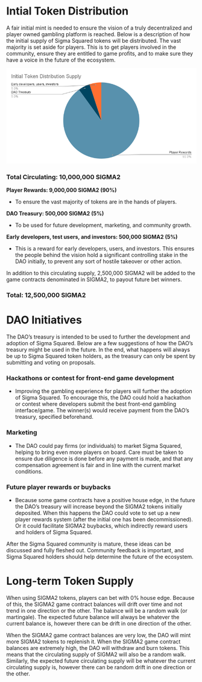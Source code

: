 # Intial Token Distribution

A fair initial mint is needed to ensure the vision of a truly decentralized and player owned gambling platform is reached.  Below is a description of how the initial supply of Sigma Squared tokens will be distributed.  The vast majority is set aside for players.  This is to get players involved in the community, ensure they are entitled to game profits, and to make sure they have a voice in the future of the ecosystem.

![initial token distribution](assets/Initial%20Token%20Distribution%20Supply.png)

### **Total Circulating: 10,000,000 SIGMA2**

**Player Rewards: 9,000,000 SIGMA2 (90%)**

- To ensure the vast majority of tokens are in the hands of players.

**DAO Treasury: 500,000 SIGMA2 (5%)**

- To be used for future development, marketing, and community growth.

**Early developers, test users, and investors: 500,000 SIGMA2  (5%)**

- This is a reward for early developers, users, and investors.  This ensures the people behind the vision hold a significant controlling stake in the DAO initially, to prevent any sort of hostile takeover or other action.

In addition to this circulating supply, 2,500,000 SIGMA2 will be added to the game contracts denominated in SIGMA2, to payout future bet winners.

### **Total: 12,500,000 SIGMA2**

# DAO Initiatives

The DAO’s treasury is intended to be used to further the development and adoption of Sigma Squared.  Below are a few suggestions of how the DAO’s treasury might be used in the future.  In the end, what happens will always be up to Sigma Squared token holders, as the treasury can only be spent by submitting and voting on proposals.

### Hackathons or contest for front-end game development

- Improving the gambling experience for players will further the adoption of Sigma Squared.  To encourage this, the DAO could hold a hackathon or contest where developers submit the best front-end gambling interface/game.  The winner(s) would receive payment from the DAO’s treasury, specified beforehand.

### Marketing

- The DAO could pay firms (or individuals) to market Sigma Squared, helping to bring even more players on board.  Care must be taken to ensure due diligence is done before any payment is made, and that any compensation agreement is fair and in line with the current market conditions.

### Future player rewards or buybacks

- Because some game contracts have a positive house edge, in the future the DAO’s treasury will increase beyond the SIGMA2 tokens initially deposited.  When this happens the DAO could vote to set up a new player rewards system (after the initial one has been decommissioned).  Or it could facilitate SIGMA2 buybacks, which indirectly reward users and holders of Sigma Squared.

After the Sigma Squared community is mature, these ideas can be discussed and fully fleshed out.  Community feedback is important, and Sigma Squared holders should help determine the future of the ecosystem.

# Long-term Token Supply

When using SIGMA2 tokens, players can bet with 0% house edge.  Because of this, the SIGMA2 game contract balances will drift over time and not trend in one direction or the other.  The balance will be a random walk (or martingale).  The expected future balance will always be whatever the current balance is, however there can be drift in one direction of the other.

When the SIGMA2 game contract balances are very low, the DAO will mint more SIGMA2 tokens to replenish it.  When the SIGMA2 game contract balances are extremely high, the DAO will withdraw and burn tokens.  This means that the circulating supply of SIGMA2 will also be a random walk.  Similarly, the expected future circulating supply will be whatever the current circulating supply is, however there can be random drift in one direction or the other.